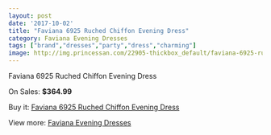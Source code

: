 ```yaml
---
layout: post
date: '2017-10-02'
title: "Faviana 6925 Ruched Chiffon Evening Dress"
category: Faviana Evening Dresses
tags: ["brand","dresses","party","dress","charming"]
image: http://img.princessan.com/22905-thickbox_default/faviana-6925-ruched-chiffon-evening-dress.jpg
---
```

Faviana 6925 Ruched Chiffon Evening Dress

On Sales: **$364.99**
<a href="https://www.princessan.com/en/10383-faviana-6925-ruched-chiffon-evening-dress.html"><amp-img layout="responsive" width="600" height="600" src="//img.princessan.com/22905-thickbox_default/faviana-6925-ruched-chiffon-evening-dress.jpg" alt="Faviana 6925 Ruched Chiffon Evening Dress 0" /></a>
<a href="https://www.princessan.com/en/10383-faviana-6925-ruched-chiffon-evening-dress.html"><amp-img layout="responsive" width="600" height="600" src="//img.princessan.com/22909-thickbox_default/faviana-6925-ruched-chiffon-evening-dress.jpg" alt="Faviana 6925 Ruched Chiffon Evening Dress 1" /></a>
<a href="https://www.princessan.com/en/10383-faviana-6925-ruched-chiffon-evening-dress.html"><amp-img layout="responsive" width="600" height="600" src="//img.princessan.com/22908-thickbox_default/faviana-6925-ruched-chiffon-evening-dress.jpg" alt="Faviana 6925 Ruched Chiffon Evening Dress 2" /></a>
<a href="https://www.princessan.com/en/10383-faviana-6925-ruched-chiffon-evening-dress.html"><amp-img layout="responsive" width="600" height="600" src="//img.princessan.com/22907-thickbox_default/faviana-6925-ruched-chiffon-evening-dress.jpg" alt="Faviana 6925 Ruched Chiffon Evening Dress 3" /></a>
<a href="https://www.princessan.com/en/10383-faviana-6925-ruched-chiffon-evening-dress.html"><amp-img layout="responsive" width="600" height="600" src="//img.princessan.com/22906-thickbox_default/faviana-6925-ruched-chiffon-evening-dress.jpg" alt="Faviana 6925 Ruched Chiffon Evening Dress 4" /></a>

Buy it: [Faviana 6925 Ruched Chiffon Evening Dress](https://www.princessan.com/en/10383-faviana-6925-ruched-chiffon-evening-dress.html "Faviana 6925 Ruched Chiffon Evening Dress")

View more: [Faviana Evening Dresses](https://www.princessan.com/en/80- "Faviana Evening Dresses")